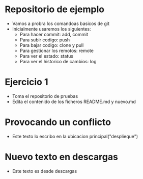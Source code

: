 # Repositorio de ejemplo

- Vamos a probra los comandoas basicos de git
- Inicialmente usaremos los siguientes:
    - Para hacer commit: add, commit
    - Para subir codigo: push
    - Para bajar codigo: clone y pull
    - Para gestionar los remotos: remote
    - Para ver el estado: status
    - Para ver el historico de cambios: log

# Ejercicio 1

- Toma el repositorio de pruebas
- Edita el contenido de los ficheros README.md  y nuevo.md

# Provocando un conflicto

- Este texto lo escribo en la ubicacion principal("desplieque")
# Nuevo texto en descargas

- Este texto es desde descargas
